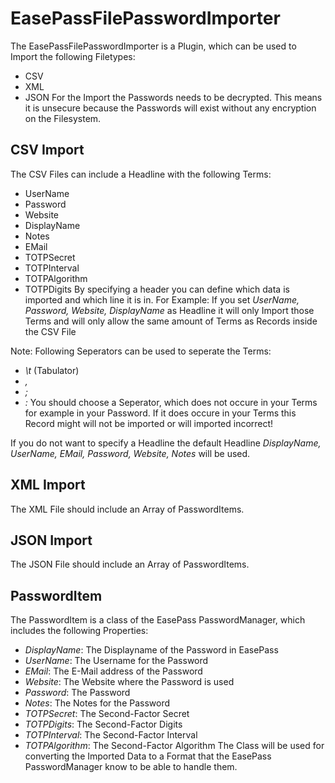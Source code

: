 # EasePassFilePasswordImporter
The EasePassFilePasswordImporter is a Plugin, which can be used to Import the following Filetypes:
- CSV
- XML
- JSON
For the Import the Passwords needs to be decrypted. This means it is unsecure because the Passwords will exist without any encryption on the Filesystem.


## CSV Import
The CSV Files can include a Headline with the following Terms:
- UserName
- Password
- Website
- DisplayName
- Notes
- EMail
- TOTPSecret
- TOTPInterval
- TOTPAlgorithm
- TOTPDigits
By specifying a header you can define which data is imported and which line it is in.
For Example:
If you set *UserName, Password, Website, DisplayName* as Headline it will only Import those Terms and will only allow the same amount of Terms as Records inside the CSV File

Note:
Following Seperators can be used to seperate the Terms:
- *\t* (Tabulator)
- *,*
- *;*
- *:*
 You should choose a Seperator, which does not occure in your Terms for example in your Password. If it does occure in your Terms this Record might will not be imported or will imported incorrect!

If you do not want to specify a Headline the default Headline *DisplayName, UserName, EMail, Password, Website, Notes* will be used.


## XML Import
The XML File should include an Array of PasswordItems.


## JSON Import
The JSON File should include an Array of PasswordItems.


## PasswordItem
The PasswordItem is a class of the EasePass PasswordManager, which includes the following Properties:
- *DisplayName*: The Displayname of the Password in EasePass
- *UserName*: The Username for the Password
- *EMail*: The E-Mail address of the Password
- *Website*: The Website where the Password is used
- *Password*: The Password
- *Notes*: The Notes for the Password
- *TOTPSecret*: The Second-Factor Secret
- *TOTPDigits*: The Second-Factor Digits
- *TOTPInterval*: The Second-Factor Interval
- *TOTPAlgorithm*: The Second-Factor Algorithm
The Class will be used for converting the Imported Data to a Format that the EasePass PasswordManager know to be able to handle them.